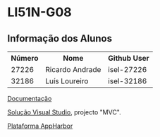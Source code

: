 ﻿
# LI51N-G08
## Informação dos Alunos

<table>
	<tr>
		<th>Número</th>
		<th>Nome</th>
		<th>Github User</th>
	</tr>
	<tr>
		<td>27226</td>
		<td>Ricardo Andrade</td>
		<td>isel-27226</td>
	</tr>
	<tr>
		<td>32186</td>
		<td>Luís Loureiro</td>
		<td>isel-32186</td>
	</tr>
<table>

<a target="_blank" href="/wiki">Documentação</a>

<a target="_blank" href="/zipball/0.3.1">Solução Visual Studio</a>, projecto "MVC".

<a target="_blank" href="http://iselground.apphb.com">Plataforma AppHarbor</a>

